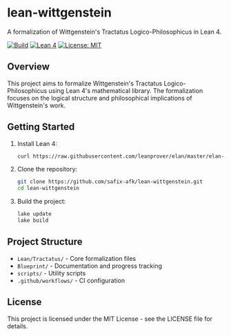# lean-wittgenstein
A formalization of Wittgenstein's Tractatus Logico-Philosophicus in Lean 4.

[![Build](https://github.com/safix-afk/lean-wittgenstein/actions/workflows/ci.yml/badge.svg)](https://github.com/safix-afk/lean-wittgenstein/actions/workflows/ci.yml)
[![Lean 4](https://img.shields.io/badge/lean-4.18.0-blue.svg)](https://leanprover.github.io/)
[![License: MIT](https://img.shields.io/badge/License-MIT-yellow.svg)](https://opensource.org/licenses/MIT)

## Overview

This project aims to formalize Wittgenstein's Tractatus Logico-Philosophicus using Lean 4's mathematical library. The formalization focuses on the logical structure and philosophical implications of Wittgenstein's work.

## Getting Started

1. Install Lean 4:
   ```bash
   curl https://raw.githubusercontent.com/leanprover/elan/master/elan-init.sh -sSf | sh
   ```

2. Clone the repository:
   ```bash
   git clone https://github.com/safix-afk/lean-wittgenstein.git
   cd lean-wittgenstein
   ```

3. Build the project:
   ```bash
   lake update
   lake build
   ```

## Project Structure

- `Lean/Tractatus/` - Core formalization files
- `Blueprint/` - Documentation and progress tracking
- `scripts/` - Utility scripts
- `.github/workflows/` - CI configuration

## License

This project is licensed under the MIT License - see the LICENSE file for details. 
